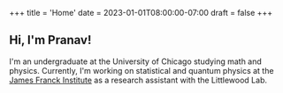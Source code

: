 +++
title = 'Home'
date = 2023-01-01T08:00:00-07:00
draft = false
+++

## Hi, I'm Pranav!

I'm an undergraduate at the University of Chicago studying math and physics. Currently, I'm working on statistical and quantum physics at the [James Franck Institute](https://jfi.uchicago.edu/) as a research assistant with the Littlewood Lab.
